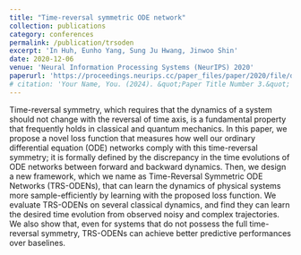 ```yaml
---
title: "Time-reversal symmetric ODE network"
collection: publications
category: conferences
permalink: /publication/trsoden
excerpt: 'In Huh, Eunho Yang, Sung Ju Hwang, Jinwoo Shin'
date: 2020-12-06
venue: 'Neural Information Processing Systems (NeurIPS) 2020'
paperurl: 'https://proceedings.neurips.cc/paper_files/paper/2020/file/db8419f41d890df802dca330e6284952-Paper.pdf'
# citation: 'Your Name, You. (2024). &quot;Paper Title Number 3.&quot; <i>GitHub Journal of Bugs</i>. 1(3).'
---
```


Time-reversal symmetry, which requires that the dynamics of a system should not change with the reversal of time axis, is a fundamental property that frequently holds in classical and quantum mechanics. In this paper, we propose a novel loss function that measures how well our ordinary differential equation (ODE) networks comply with this time-reversal symmetry; it is formally defined by the discrepancy in the time evolutions of ODE networks between forward and backward dynamics. Then, we design a new framework, which we name as Time-Reversal Symmetric ODE Networks (TRS-ODENs), that can learn the dynamics of physical systems more sample-efficiently by learning with the proposed loss function. We evaluate TRS-ODENs on several classical dynamics, and find they can learn the desired time evolution from observed noisy and complex trajectories. We also show that, even for systems that do not possess the full time-reversal symmetry, TRS-ODENs can achieve better predictive performances over baselines.